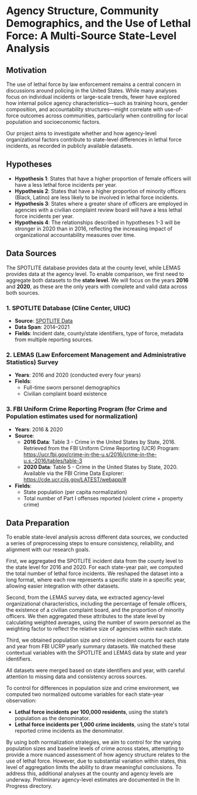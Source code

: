 # Agency Structure, Community Demographics, and the Use of Lethal Force: A Multi-Source State-Level Analysis

## Motivation

The use of lethal force by law enforcement remains a central concern in discussions around policing in the United States. While many analyses focus on individual incidents or large-scale trends, fewer have explored how internal police agency characteristics—such as training hours, gender composition, and accountability structures—might correlate with use-of-force outcomes across communities, particularly when controlling for local population and socioeconomic factors.

Our project aims to investigate whether and how agency-level organizational factors contribute to state-level differences in lethal force incidents, as recorded in publicly available datasets.

## Hypotheses

- **Hypothesis 1**: States that have a higher proportion of female officers will have a less lethal force incidents per year.
- **Hypothesis 2**: States that have a higher proportion of minority officers (Black, Latino) are less likely to be involved in lethal force incidents.
- **Hypothesis 3**: States where a greater share of officers are employed in agencies with a civilian complaint review board will have a less lethal force incidents per year.
- **Hypothesis 4**: The relationships described in hypotheses 1-3 will be stronger in 2020 than in 2016, reflecting the increasing impact of organizational accountability measures over time.

## Data Sources

The SPOTLITE database provides data at the county level, while LEMAS provides data at the agency level. To enable comparison, we first need to aggregate both datasets to the **state level**. We will focus on the years **2016** and **2020**, as these are the only years with complete and valid data across both sources.

### 1. SPOTLITE Database (Cline Center, UIUC)

- **Source**: [SPOTLITE Data](https://clinecenter.illinois.edu/spotlite/data)
- **Data Span**: 2014–2021
- **Fields**: Incident date, county/state identifiers, type of force, metadata from multiple reporting sources.

### 2. LEMAS (Law Enforcement Management and Administrative Statistics) Survey

- **Years**: 2016 and 2020 (conducted every four years)
- **Fields**:
  - Full-time sworn personel demographics
  - Civilian complaint board existence

### 3. FBI Uniform Crime Reporting Program (for Crime and Population estimates used for normalization)

- **Years**: 2016 & 2020
- **Source**:
    * **2016 Data**: Table 3 - Crime in the United States by State, 2016. Retrieved from the FBI Uniform Crime Reporting (UCR) Program:
        https://ucr.fbi.gov/crime-in-the-u.s/2016/crime-in-the-u.s.-2016/tables/table-3
    * **2020 Data**: Table 5 - Crime in the United States by State, 2020. Available via the FBI Crime Data Explorer:
        https://cde.ucr.cjis.gov/LATEST/webapp/#
- **Fields**:
  - State population (per capita normalization)
  - Total number of Part I offenses reported (violent crime + property crime)

## Data Preparation

To enable state-level analysis across different data sources, we conducted a series of preprocessing steps to ensure consistency, reliability, and alignment with our research goals.

First, we aggregated the SPOTLITE incident data from the county level to the state level for 2016 and 2020. For each state-year pair, we computed the total number of lethal force incidents. We reshaped the dataset into a long format, where each row represents a specific state in a specific year, allowing easier integration with other datasets.

Second, from the LEMAS survey data, we extracted agency-level organizational characteristics, including the percentage of female officers, the existence of a civilian complaint board, and the proportion of minority officers. We then aggregated these attributes to the state level by calculating weighted averages, using the number of sworn personnel as the weighting factor to reflect the relative size of agencies within each state.

Third, we obtained population size and crime incident counts for each state and year from FBI UCRP yearly summary datasets. We matched these contextual variables with the SPOTLITE and LEMAS data by state and year identifiers.

All datasets were merged based on state identifiers and year, with careful attention to missing data and consistency across sources.

To control for differences in population size and crime environment, we computed two normalized outcome variables for each state-year observation:
- **Lethal force incidents per 100,000 residents**, using the state’s population as the denominator.
- **Lethal force incidents per 1,000 crime incidents**, using the state's total reported crime incidents as the denominator.

By using both normalization strategies, we aim to control for the varying population sizes and baseline levels of crime across states, attempting to provide a more nuanced assessment of how agency structure relates to the use of lethal force. However, due to substantial variation within states, this level of aggregation limits the ability to draw meaningful conclusions. To address this, additional analyses at the county and agency levels are underway. Preliminary agency-level estimates are documented in the In Progress directory.

